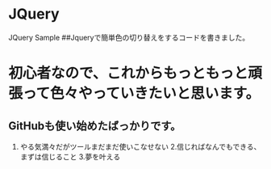 # JQuery
JQuery Sample
##Jqueryで簡単色の切り替えをするコードを書きました。

初心者なので、これからもっともっと頑張って色々やっていきたいと思います。
===================================================

GitHubも使い始めたばっかりです。
------------------------

1. やる気満々だがツールまだまだ使いこなせない
2.信じればなんでもできる、まずは信じること
3.夢を叶える
